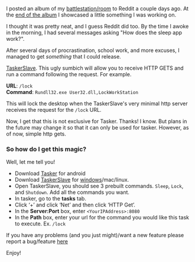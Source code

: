 I posted an album of my [battlestation/room](http://www.reddit.com/r/battlestations/comments/2eco5x/i_like_red_white_and_black/) to Reddit a couple days ago. At the [end of the album](http://i.imgur.com/230L5BK.gif) I showcased a little something I was working on. 

I thought it was pretty neat, and I guess Reddit did too. By the time I awoke in the morning, I had several messages asking "How does the sleep app work?". 

After several days of procrastination, school work, and more excuses, I managed to get _something_ that I could release. 

[TaskerSlave](https://github.com/headdetect/TaskerSlave). This ugly sumbich will allow you to receive HTTP GETS and run a command following the request. For example. 

**URL**: `/lock`  
**Command**: `Rundll32.exe User32.dll,LockWorkStation`

This will lock the desktop when the TaskerSlave's very minimal http server receives the request for the `/lock` URL. 

Now, I get that this is not exclusive for Tasker. Thanks! I know. But plans in the future may change it so that it can only be used for tasker. However, as of now, simple http gets.

### So how do I get this magic?

Well, let me tell you!

- Download [Tasker](https://play.google.com/store/apps/details?id=net.dinglisch.android.taskerm&hl=en) for android
- Download [TaskerSlave](https://github.com/headdetect/TaskerSlave) for [windows](https://github.com/headdetect/TaskerSlave/releases/download/v1.1/win.zip)/mac/linux.
- Open TaskerSlave, you should see 3 prebuilt commands. `Sleep`, `Lock`, and `Shutdown`. Add all the commands you want.
- In tasker, go to the **tasks** tab.
- Click ‘+’ and click ‘Net’ and then click ‘HTTP Get’. 
- In the **Server:Port** box, enter `<YourIPAddress>:8080`
- In the **Path** box, enter your url for the command you would like this task to execute. Ex. `/lock`

If you have any problems (and you just might)/want a new feature please report a bug/feature [here](https://github.com/headdetect/TaskerSlave/issues)

Enjoy!
